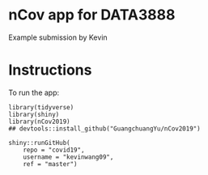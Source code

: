 # nCov app for DATA3888
Example submission by Kevin


# Instructions

To run the app:

```
library(tidyverse)
library(shiny)
library(nCov2019)
## devtools::install_github("GuangchuangYu/nCov2019")

shiny::runGitHub(
    repo = "covid19", 
    username = "kevinwang09", 
    ref = "master")
```